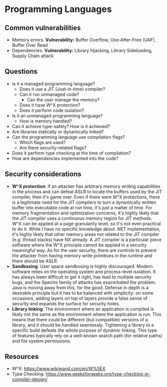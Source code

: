 # Programming Languages

## Common vulnerabilities

- Memory errors. **Vulnerability:** Buffer Overflow, Use-After-Free (UAF), Buffer Over Read
- Dependencies. **Vulnerability:** Library hijacking, Library Sideloading, Supply Chain attack


## Questions

- Is it a managed programming language?
	- Does it use a JIT (Just-in-time) compiler?
	- Can it run unmanaged code?
		- Can the user manage the memory?
	- Does it have W^X protection?
	 - Does it perform code isolation?
- Is it an unmanaged programming language?
	- How is memory handled?
- Can it achieve type-safety? How is it achieved?
- Are libraries statically or dynamically linked?
- Can the programming language use compilation flags?
	- Which flags are used?
	- Are there security-related flags?
- Does it perform type checking at the time of compilation?
- How are dependencies implemented into the code?

## Security considerations

- **W^X protection**: If an attacker has arbitrary memory writing capabilities in the process and can defeat ASLR to locate the buffers used by the JIT compiler, then it's game over. Even if there were W^X protections, there is a legitimate need for the JIT compilers to turn a dynamically written buffer into executable code at run time, it's just a matter of time. For memory fragmentation and optimization concerns, it's highly likely that the JIT compiler uses a continuous memory region for JIT methods. W^X can be applied at a page granularity level, so it's not even practical to do it. While I have no specific knowledge about .NET implementation, it's highly likely that other memory areas not related to the JIT compiler (e.g. thread stacks) have NX already. A JIT compiler is a particular piece software where the W^X principle cannot be applied in a security meaningful way. As for the user security, there are controls to prevent the attacker from having memory write primitives in the runtime and there should be ASLR.
- **Sandboxing**: User space sandboxing is highly discouraged. Modern software relies on the operating system and process-level isolation. It has always been difficult to get it right, has lead to multiple security bugs, and the Spectre family of attacks has exacerbated the problem. Java is moving away from this, for the good. Defense in depth is a desirable principle but it has to be balanced with simplicity: on some occasions, adding layers on top of layers provide a false sense of security and expands the surface for security holes.
- **Library linking**: The environment where an application is compiled is likely not the same as the environment where the application is run. This means that there could be different (but compatible) versions of a library, and it should be handled seamlessly. Tightening a library to a specific build defeats the whole purpose of dynamic linking. This type of features typically rely on a well-known search path (for relative paths) and file system permissions.

## Resources
- W^X: https://www.wikiwand.com/en/W%5EX
- Type Checking: https://www.geeksforgeeks.org/type-checking-in-compiler-design/
